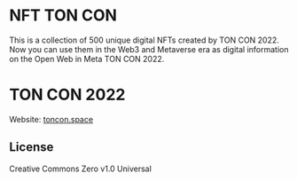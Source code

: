 # NFT TON CON
This is a collection of 500 unique digital NFTs created by TON CON 2022. Now you can use them in the Web3 and Metaverse era as digital information on the Open Web in Meta TON CON 2022.

# TON CON 2022
Website: [toncon.space](https://toncon.space)

## License
Creative Commons Zero v1.0 Universal
